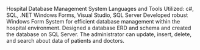 Hospital Database Management System
Languages and Tools Utilized: c#, SQL, .NET Windows Forms, Visual Studio, SQL Server
  Developed robust Windows Form System for efficient database management within the hospital environment.
  Designed a database ERD and schema and created the database on SQL Server.
  The administrator can update, insert, delete, and search about data of patients and doctors.
